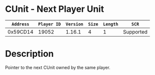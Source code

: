# CUnit - Next Player Unit

| `Address` | `Player ID` | `Version` | `Size` | `Length` | `SCR` |
| ---------- | ----------- | --------- | ------ | -------- | ---- |
| 0x59CD14 | 19052 | 1.16.1 | 4 | 1 | Supported |

# Description

Pointer to the next CUnit owned by the same player.